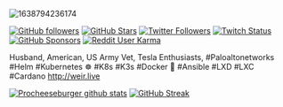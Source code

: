 ![1638794236174](https://user-images.githubusercontent.com/32914889/152353175-946bd912-43d0-4e7e-b6c9-4cc20432509c.jpg)

[![GitHub followers](https://img.shields.io/github/followers/procheeseburger?logo=GitHub&style=for-the-badge)](https://github.com/procheeseburger)
[![GitHub Stars](https://img.shields.io/github/stars/procheeseburger?logo=github&style=for-the-badge)](https://github.com/procheeseburger)
[![Twitter Followers](https://img.shields.io/twitter/follow/procheeseburger?color=0E7FC0&label=follow&logo=twitter&style=for-the-badge)](https://twitter.com/procheeseburger)
[![Twitch Status](https://img.shields.io/twitch/status/procheeseburger?color=9147FF&logo=twitch&style=for-the-badge)](https://twitch.tv/procheeseburger)
[![GitHub Sponsors](https://img.shields.io/github/sponsors/procheeseburger?color=BF4B8A&logo=githubsponsors&style=for-the-badge)](https://github.com/sponsors/procheeseburger)
[![Reddit User Karma](https://img.shields.io/reddit/user-karma/combined/procheeseburger??style=for-the-badge&logo=tesla)](https://www.reddit.com/user/procheeseburger)

Husband, American, US Army Vet, Tesla Enthusiasts, #Paloaltonetworks #Helm #Kubernetes ☸ #K8s #K3s #Docker 🐳 #Ansible #LXD #LXC #Cardano http://weir.live

[![Procheeseburger github stats](https://github-readme-stats.vercel.app/api?username=procheeseburger&show_icons=true&count_private=true&theme=radical&hide=stars)](https://github.com/procheeseburger)
[![GitHub Streak](https://github-readme-streak-stats.herokuapp.com/?user=procheeseburger&theme=dark&count_private=true&theme=radical)](https://github.com/procheeseburger)
